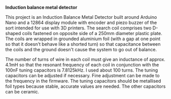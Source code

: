 **Induction balance metal detector**

This project is an Induction Balance Metal Detector built around Arduino Nano and a 12864 display module with encoder and piezo buzzer of the sort intended for use with 3D printers. The search coil comprises two D-shaped coils fastened on opposite side of a 250mm diameter plastic plate. The coils are wrapped in grounded aluminium foil (with a gap at one point so that it doesn't behave like a shorted turn) so that capacitance between the coils and the ground doesn't cause the system to go out of balance.

The number of turns of wire in each coil must give an inductance of approx. 4.1mH so that the resonant frequency of each coil in conjunction with the 100nF tuning capacitors is 7.8125kHz. I used about 100 turns. The tuning capacitors can be adjusted if necessary. Fine adjustment can be made to the frequency in the firmware. The tuning capacitors should be metallised foil types because stable, accurate values are needed. The other capacitors can be ceramic.
